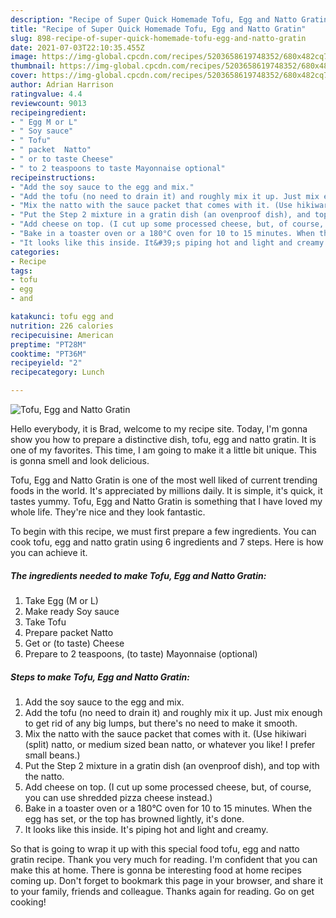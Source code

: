 ```yaml
---
description: "Recipe of Super Quick Homemade Tofu, Egg and Natto Gratin"
title: "Recipe of Super Quick Homemade Tofu, Egg and Natto Gratin"
slug: 898-recipe-of-super-quick-homemade-tofu-egg-and-natto-gratin
date: 2021-07-03T22:10:35.455Z
image: https://img-global.cpcdn.com/recipes/5203658619748352/680x482cq70/tofu-egg-and-natto-gratin-recipe-main-photo.jpg
thumbnail: https://img-global.cpcdn.com/recipes/5203658619748352/680x482cq70/tofu-egg-and-natto-gratin-recipe-main-photo.jpg
cover: https://img-global.cpcdn.com/recipes/5203658619748352/680x482cq70/tofu-egg-and-natto-gratin-recipe-main-photo.jpg
author: Adrian Harrison
ratingvalue: 4.4
reviewcount: 9013
recipeingredient:
- " Egg M or L"
- " Soy sauce"
- " Tofu"
- " packet  Natto"
- " or to taste Cheese"
- " to 2 teaspoons to taste Mayonnaise optional"
recipeinstructions:
- "Add the soy sauce to the egg and mix."
- "Add the tofu (no need to drain it) and roughly mix it up. Just mix enough to get rid of any big lumps, but there&#39;s no need to make it smooth."
- "Mix the natto with the sauce packet that comes with it. (Use hikiwari (split) natto, or medium sized bean natto, or whatever you like! I prefer small beans.)"
- "Put the Step 2 mixture in a gratin dish (an ovenproof dish), and top with the natto."
- "Add cheese on top. (I cut up some processed cheese, but, of course, you can use shredded pizza cheese instead.)"
- "Bake in a toaster oven or a 180°C oven for 10 to 15 minutes. When the egg has set, or the top has browned lightly, it&#39;s done."
- "It looks like this inside. It&#39;s piping hot and light and creamy."
categories:
- Recipe
tags:
- tofu
- egg
- and

katakunci: tofu egg and 
nutrition: 226 calories
recipecuisine: American
preptime: "PT28M"
cooktime: "PT36M"
recipeyield: "2"
recipecategory: Lunch

---
```



![Tofu, Egg and Natto Gratin](https://img-global.cpcdn.com/recipes/5203658619748352/680x482cq70/tofu-egg-and-natto-gratin-recipe-main-photo.jpg)

Hello everybody, it is Brad, welcome to my recipe site. Today, I'm gonna show you how to prepare a distinctive dish, tofu, egg and natto gratin. It is one of my favorites. This time, I am going to make it a little bit unique. This is gonna smell and look delicious.



Tofu, Egg and Natto Gratin is one of the most well liked of current trending foods in the world. It's appreciated by millions daily. It is simple, it's quick, it tastes yummy. Tofu, Egg and Natto Gratin is something that I have loved my whole life. They're nice and they look fantastic.


To begin with this recipe, we must first prepare a few ingredients. You can cook tofu, egg and natto gratin using 6 ingredients and 7 steps. Here is how you can achieve it.

<!--inarticleads1-->

##### The ingredients needed to make Tofu, Egg and Natto Gratin:

1. Take  Egg (M or L)
1. Make ready  Soy sauce
1. Take  Tofu
1. Prepare  packet  Natto
1. Get  or (to taste) Cheese
1. Prepare  to 2 teaspoons, (to taste) Mayonnaise (optional)




<!--inarticleads2-->

##### Steps to make Tofu, Egg and Natto Gratin:

1. Add the soy sauce to the egg and mix.
1. Add the tofu (no need to drain it) and roughly mix it up. Just mix enough to get rid of any big lumps, but there&#39;s no need to make it smooth.
1. Mix the natto with the sauce packet that comes with it. (Use hikiwari (split) natto, or medium sized bean natto, or whatever you like! I prefer small beans.)
1. Put the Step 2 mixture in a gratin dish (an ovenproof dish), and top with the natto.
1. Add cheese on top. (I cut up some processed cheese, but, of course, you can use shredded pizza cheese instead.)
1. Bake in a toaster oven or a 180°C oven for 10 to 15 minutes. When the egg has set, or the top has browned lightly, it&#39;s done.
1. It looks like this inside. It&#39;s piping hot and light and creamy.




So that is going to wrap it up with this special food tofu, egg and natto gratin recipe. Thank you very much for reading. I'm confident that you can make this at home. There is gonna be interesting food at home recipes coming up. Don't forget to bookmark this page in your browser, and share it to your family, friends and colleague. Thanks again for reading. Go on get cooking!
